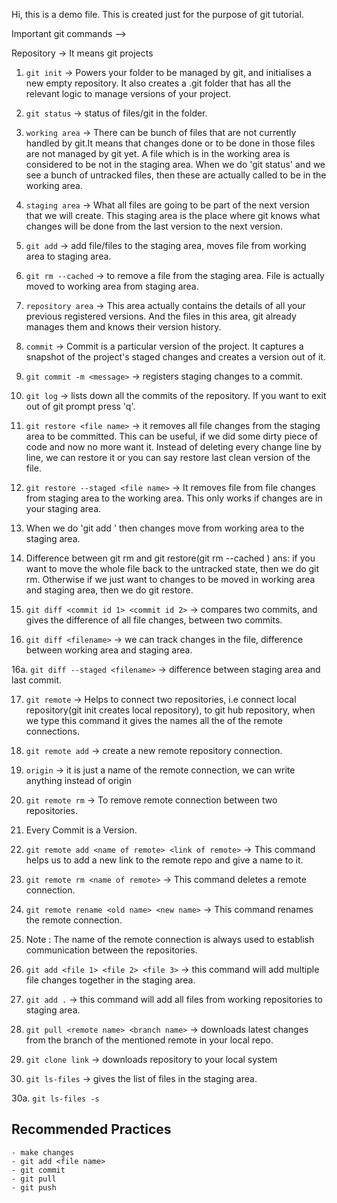Hi, this is a demo file. This is created just for the purpose of git tutorial.

Important git commands -->

Repository -> It means git projects

1. `git init` -> Powers your folder to be managed by git, and initialises a new empty
   repository. It also creates a .git folder that has all the relevant logic to manage
   versions of your project.

2. `git status` -> status of files/git in the folder.

3. `working area` -> There can be bunch of files that are not currently handled by git.It means that changes done or to be done in those files are not managed by git yet. A file which is in the working area is considered to be not in the staging area. When we do 'git status' and we see a bunch of untracked files, then these are actually called to be in the working area.

4. `staging area` -> What all files are going to be part of the next version that we will create. This staging area is the place where git knows what changes will be done from the last version to the next version.

5. `git add` <file name> -> add file/files to the staging area, moves file from working area to staging area.

6. `git rm --cached` <file name> -> to remove a file from the staging area. File is actually moved to
   working area from staging area.

7. `repository area` -> This area actually contains the details of all your previous registered versions. And the files in this area, git already manages them and knows their version history.

8. `commit` -> Commit is a particular version of the project. It captures a snapshot of the project's staged changes and creates a version out of it.

9. `git commit -m <message>` -> registers staging changes to a commit.

10. `git log` -> lists down all the commits of the repository. If you want to exit out of git prompt press 'q'.

11. `git restore <file name>` -> it removes all file changes from the staging area to be committed. This can be useful, if we did some dirty piece of code and now no more want it. Instead of deleting every change line by line, we can restore it or you can say restore last clean version of the file.

12. `git restore --staged <file name>` -> It removes file from file changes from staging area to the working area. This only works if changes are in your staging area.

13. When we do 'git add <filename>' then changes move from working area to the staging area.

14. Difference between git rm and git restore(git rm --cached <filename>)
    ans: if you want to move the whole file back to the untracked state, then we do git rm.
    Otherwise if we just want to changes to be moved in working area and staging area,
    then we do git restore.

15. `git diff <commit id 1> <commit id 2>` -> compares two commits, and gives the difference of all file changes, between two commits.

16. `git diff <filename>` -> we can track changes in the file, difference between working area and staging area.

16a. `git diff --staged <filename>` -> difference between staging area and last commit.

17. `git remote` -> Helps to connect two repositories, i.e connect local repository(git init creates local repository), to git hub repository, when we type this command it gives the names all the of the remote connections.

18. `git remote add` -> create a new remote repository connection.

19. `origin` -> it is just a name of the remote connection, we can write anything instead of origin

20. `git remote rm` -> To remove remote connection between two repositories.

21. Every Commit is a Version.

22. `git remote add <name of remote> <link of remote>` -> This command helps us to add a new link to the remote repo and give a name to it.

23. `git remote rm <name of remote>` -> This command deletes a remote connection.

24. `git remote rename <old name> <new name>` -> This command renames the remote connection.

25. Note : The name of the remote connection is always used to establish communication between the repositories.

26. `git add <file 1> <file 2> <file 3>` -> this command will add multiple file changes together in the staging area.

27. `git add .` -> this command will add all files from working repositories to staging area.

28. `git pull <remote name> <branch name>` -> downloads latest changes from the branch of the mentioned remote in your local repo.

29. `git clone link` -> downloads repository to your local system

30. `git ls-files` -> gives the list of files in the staging area.

30a. `git ls-files -s`

## Recommended Practices

    - make changes
    - git add <file name>
    - git commit
    - git pull
    - git push
